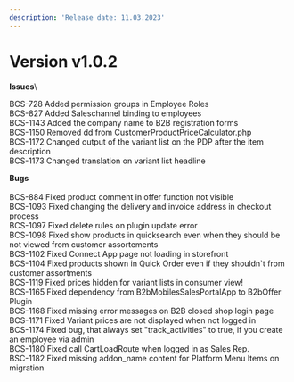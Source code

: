```yaml
---
description: 'Release date: 11.03.2023'
---
```


# Version v1.0.2

**Issues**\


BCS-728 Added permission groups in Employee Roles\
BCS-827 Added Saleschannel binding to employees\
BCS-1143 Added the company name to B2B registration forms\
BCS-1150 Removed dd from CustomerProductPriceCalculator.php\
BCS-1172 Changed output of the variant list on the PDP after the item description\
BCS-1173 Changed translation on variant list headline&#x20;

**Bugs**\
\
BCS-884 Fixed product comment in offer function not visible\
BCS-1093 Fixed changing the delivery and invoice address in checkout process\
BCS-1097 Fixed delete rules on plugin update error\
BCS-1098 Fixed show products in quicksearch even when they should be not viewed from customer assortements\
BCS-1102 Fixed Connect App page not loading in storefront\
BCS-1104 Fixed products shown in Quick Order even if they shouldn\`t from customer assortments\
BCS-1119 Fixed prices hidden for variant lists in consumer view!\
BCS-1165 Fixed dependency from B2bMobilesSalesPortalApp to B2bOffer Plugin\
BCS-1168 Fixed missing error messages on B2B closed shop login page\
BCS-1171 Fixed Variant prices are not displayed when not logged in\
BCS-1174 Fixed bug, that always set "track\_activities" to true, if you create an employee via admin\
BCS-1180 Fixed call CartLoadRoute when logged in as Sales Rep.\
BSC-1182 Fixed missing addon\_name content for Platform Menu Items on migration
